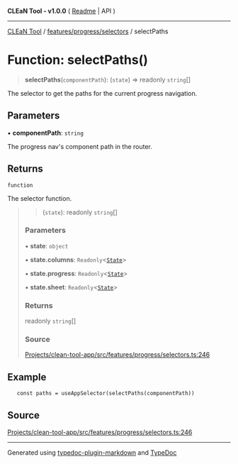**CLEaN Tool - v1.0.0** ( [Readme](../../../../README.md) \| API )

***

[CLEaN Tool](../../../../modules.md) / [features/progress/selectors](../README.md) / selectPaths

# Function: selectPaths()

> **selectPaths**(`componentPath`): (`state`) => readonly `string`[]

The selector to get the paths for the current progress navigation.

## Parameters

▪ **componentPath**: `string`

The progress nav's component path in the router.

## Returns

`function`

The selector function.

> > (`state`): readonly `string`[]
>
> ### Parameters
>
> ▪ **state**: `object`
>
> ▪ **state.columns**: `Readonly`\<[`State`](../../../../selectors/columns/selectors/private/interfaces/State.md)\>
>
> ▪ **state.progress**: `Readonly`\<[`State`](../../../../selectors/columns/selectors/private/interfaces/State.md)\>
>
> ▪ **state.sheet**: `Readonly`\<[`State`](../../../sheet/reducers/interfaces/State.md)\>
>
> ### Returns
>
> readonly `string`[]
>
> ### Source
>
> [Projects/clean-tool-app/src/features/progress/selectors.ts:246](https://github.com/yuckyh/clean-tool-app/)
>

## Example

```tsx
   const paths = useAppSelector(selectPaths(componentPath))
```

## Source

[Projects/clean-tool-app/src/features/progress/selectors.ts:246](https://github.com/yuckyh/clean-tool-app/)

***

Generated using [typedoc-plugin-markdown](https://www.npmjs.com/package/typedoc-plugin-markdown) and [TypeDoc](https://typedoc.org/)
